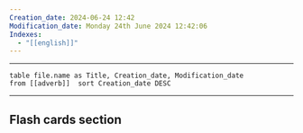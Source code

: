```yaml
---
Creation_date: 2024-06-24 12:42
Modification_date: Monday 24th June 2024 12:42:06
Indexes:
  - "[[english]]"
---
```


----


```dataview
table file.name as Title, Creation_date, Modification_date
from [[adverb]]  sort Creation_date DESC
```





















---
## Flash cards section
